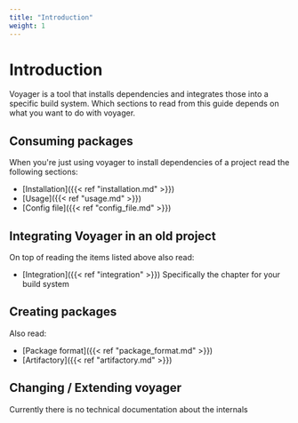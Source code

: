 ```yaml
---
title: "Introduction"
weight: 1
---
```

# Introduction
Voyager is a tool that installs dependencies and integrates those into a specific build system.
Which sections to read from this guide depends on what you want to do with voyager.

## Consuming packages
When you're just using voyager to install dependencies of a project read the following sections:

* [Installation]({{< ref "installation.md" >}})
* [Usage]({{< ref "usage.md" >}})
* [Config file]({{< ref "config_file.md" >}})

## Integrating Voyager in an old project
On top of reading the items listed above also read:

* [Integration]({{< ref "integration" >}}) Specifically the chapter for your build system

## Creating packages
Also read:

* [Package format]({{< ref "package_format.md" >}})
* [Artifactory]({{< ref "artifactory.md" >}})

## Changing / Extending voyager
Currently there is no technical documentation about the internals

